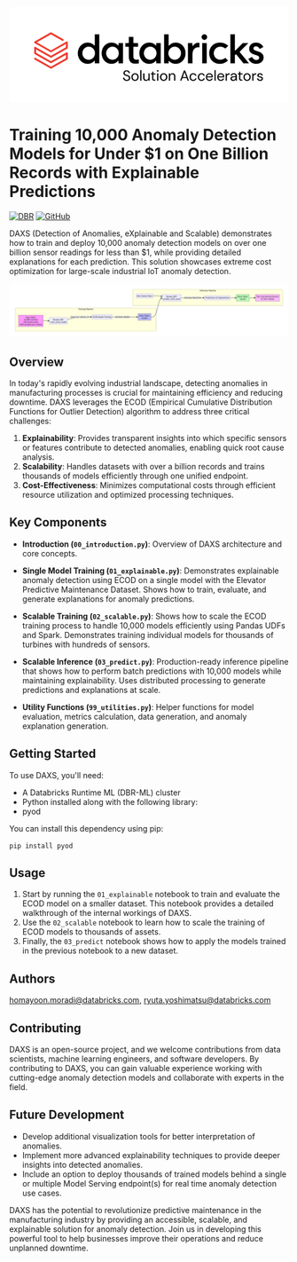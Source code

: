 <img src=https://raw.githubusercontent.com/databricks-industry-solutions/.github/main/profile/solacc_logo.png width="600px">

# Training 10,000 Anomaly Detection Models for Under $1 on One Billion Records with Explainable Predictions

[![DBR](https://img.shields.io/badge/DBR-ML%20Runtime-red)](https://docs.databricks.com/runtime/mlruntime.html)
[![GitHub](https://img.shields.io/badge/GitHub-View%20on%20GitHub-blue)](https://github.com/databricks-industry-solutions/daxs)

DAXS (Detection of Anomalies, eXplainable and Scalable) demonstrates how to train and deploy 10,000 anomaly detection models on over one billion sensor readings for less than $1, while providing detailed explanations for each prediction. This solution showcases extreme cost optimization for large-scale industrial IoT anomaly detection.

![DAXS Architecture](DAXS.png)

## Overview

In today's rapidly evolving industrial landscape, detecting anomalies in manufacturing processes is crucial for maintaining efficiency and reducing downtime. DAXS leverages the ECOD (Empirical Cumulative Distribution Functions for Outlier Detection) algorithm to address three critical challenges:

1. **Explainability**: Provides transparent insights into which specific sensors or features contribute to detected anomalies, enabling quick root cause analysis.
2. **Scalability**: Handles datasets with over a billion records and trains thousands of models efficiently through one unified endpoint.
3. **Cost-Effectiveness**: Minimizes computational costs through efficient resource utilization and optimized processing techniques.

## Key Components

- **Introduction (`00_introduction.py`)**: Overview of DAXS architecture and core concepts.

- **Single Model Training (`01_explainable.py`)**: Demonstrates explainable anomaly detection using ECOD on a single model with the Elevator Predictive Maintenance Dataset. Shows how to train, evaluate, and generate explanations for anomaly predictions.

- **Scalable Training (`02_scalable.py`)**: Shows how to scale the ECOD training process to handle 10,000 models efficiently using Pandas UDFs and Spark. Demonstrates training individual models for thousands of turbines with hundreds of sensors.

- **Scalable Inference (`03_predict.py`)**: Production-ready inference pipeline that shows how to perform batch predictions with 10,000 models while maintaining explainability. Uses distributed processing to generate predictions and explanations at scale.

- **Utility Functions (`99_utilities.py`)**: Helper functions for model evaluation, metrics calculation, data generation, and anomaly explanation generation.

## Getting Started

To use DAXS, you'll need:
- A Databricks Runtime ML (DBR-ML) cluster
- Python installed along with the following library:
- pyod

You can install this dependency using pip:

```
pip install pyod
```

## Usage

1. Start by running the `01_explainable` notebook to train and evaluate the ECOD model on a smaller dataset. This notebook provides a detailed walkthrough of the internal workings of DAXS.
2. Use the `02_scalable` notebook to learn how to scale the training of ECOD models to thousands of assets.
3. Finally, the `03_predict` notebook shows how to apply the models trained in the previous notebook to a new dataset.

## Authors

<homayoon.moradi@databricks.com>, <ryuta.yoshimatsu@databricks.com>


## Contributing

DAXS is an open-source project, and we welcome contributions from data scientists, machine learning engineers, and software developers. By contributing to DAXS, you can gain valuable experience working with cutting-edge anomaly detection models and collaborate with experts in the field.

## Future Development

- Develop additional visualization tools for better interpretation of anomalies.
- Implement more advanced explainability techniques to provide deeper insights into detected anomalies.
- Include an option to deploy thousands of trained models behind a single or multiple Model Serving endpoint(s) for real time anomaly detection use cases.

DAXS has the potential to revolutionize predictive maintenance in the manufacturing industry by providing an accessible, scalable, and explainable solution for anomaly detection. Join us in developing this powerful tool to help businesses improve their operations and reduce unplanned downtime.